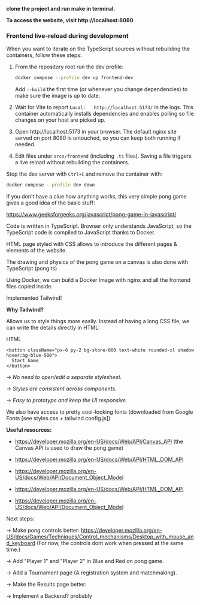 **clone the project and run make in terminal.**

**To access the website, visit http://localhost:8080**

### Frontend live-reload during development

When you want to iterate on the TypeScript sources without rebuilding the
containers, follow these steps:

1. From the repository root run the dev profile:

   ```bash
   docker compose --profile dev up frontend-dev
   ```

   Add `--build` the first time (or whenever you change dependencies) to make
   sure the image is up to date.

2. Wait for Vite to report `Local:   http://localhost:5173/` in the logs.
   This container automatically installs dependencies and enables polling so
   file changes on your host are picked up.

3. Open http://localhost:5173 in your browser. The default nginx site served
   on port 8080 is untouched, so you can keep both running if needed.

4. Edit files under `srcs/frontend` (including `.ts` files). Saving a file
   triggers a live reload without rebuilding the containers.

Stop the dev server with `Ctrl+C` and remove the container with:

```bash
docker compose --profile dev down
```

If you don't have a clue how anything works, this very simple pong game gives a good idea of the basic stuff:

https://www.geeksforgeeks.org/javascript/pong-game-in-javascript/


Code is written in TypeScript. Browser only understands JavaScript, so the TypeScript code is compiled to JavaScript thanks to Docker.

HTML page styled with CSS allows to introduce the different pages & elements of the website.

The drawing and physics of the pong game on a canvas is also done with TypeScript (pong.ts)

Using Docker, we can build a Docker Image with nginx and all the frontend files copied inside.

Implemented Tailwind!

**Why Tailwind?**

Allows us to style things more easily. Instead of having a long CSS file, we can write the details directly in HTML:

HTML
```
<button className="px-6 py-2 bg-stone-800 text-white rounded-xl shadow hover:bg-blue-500">
  Start Game
</button>
```

-> _No need to open/edit a separate stylesheet._

-> _Styles are consistent across components._

-> _Easy to prototype and keep the UI responsive._

We also have access to pretty cool-looking fonts (downloaded from Google Fonts [see styles.css + tailwind.config.js])

**Useful resources:**

- https://developer.mozilla.org/en-US/docs/Web/API/Canvas_API (the Canvas API is used to draw the pong game)

- https://developer.mozilla.org/en-US/docs/Web/API/HTML_DOM_API

- https://developer.mozilla.org/en-US/docs/Web/API/Document_Object_Model

- https://developer.mozilla.org/en-US/docs/Web/API/HTML_DOM_API

- https://developer.mozilla.org/en-US/docs/Web/API/Document_Object_Model


Next steps:

-> Make pong controls better: https://developer.mozilla.org/en-US/docs/Games/Techniques/Control_mechanisms/Desktop_with_mouse_and_keyboard (For now, the controls dont work when pressed at the same time.)

-> Add "Player 1" and "Player 2" in Blue and Red on pong game.

-> Add a Tournament page (A registration system and matchmaking).

-> Make the Results page better.

-> Implement a Backend? probably
